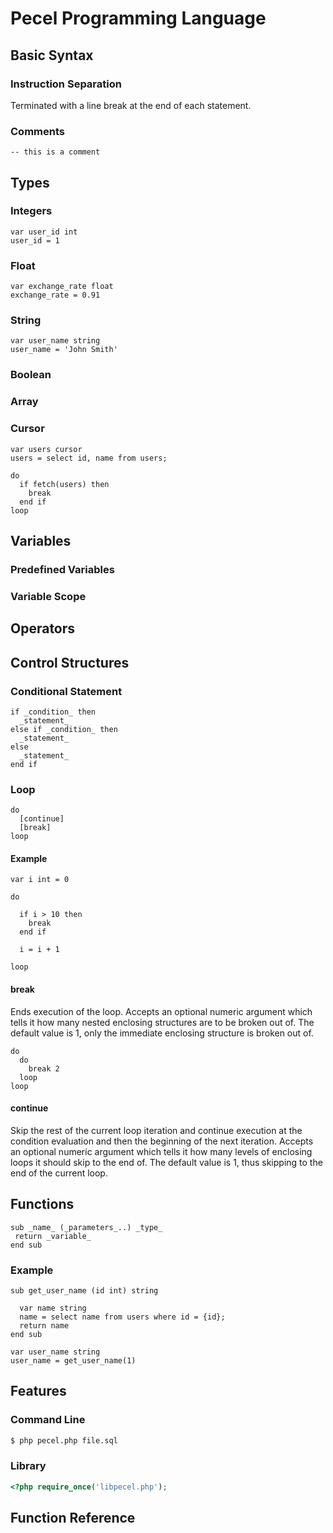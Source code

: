 # Pecel Programming Language

## Basic Syntax

### Instruction Separation

Terminated with a line break at the end of each statement.

### Comments

```
-- this is a comment
```

## Types

### Integers

```
var user_id int
user_id = 1
```

### Float

```
var exchange_rate float
exchange_rate = 0.91
```

### String

```
var user_name string
user_name = 'John Smith'
```

### Boolean

### Array

### Cursor

```
var users cursor
users = select id, name from users;

do
  if fetch(users) then
    break
  end if
loop
```

## Variables

### Predefined Variables

### Variable Scope

## Operators

## Control Structures

### Conditional Statement

```
if _condition_ then
  _statement_
else if _condition_ then
  _statement_
else
  _statement_
end if
```

### Loop

```
do
  [continue]
  [break]
loop
```

#### Example

```
var i int = 0

do

  if i > 10 then
    break
  end if

  i = i + 1

loop
```

#### break

Ends execution of the loop. Accepts an optional numeric argument which tells it
how many nested enclosing structures are to be broken out of. The default value
is 1, only the immediate enclosing structure is broken out of.

```
do
  do
    break 2
  loop
loop
```

#### continue

Skip the rest of the current loop iteration and continue execution at the
condition evaluation and then the beginning of the next iteration. Accepts an
optional numeric argument which tells it how many levels of enclosing loops it
should skip to the end of. The default value is 1, thus skipping to the end of
the current loop.

## Functions

```
sub _name_ (_parameters_..) _type_
 return _variable_
end sub
```

### Example

```
sub get_user_name (id int) string

  var name string
  name = select name from users where id = {id};
  return name
end sub
```

```
var user_name string
user_name = get_user_name(1)
```
## Features

### Command Line

```sh
$ php pecel.php file.sql
```

### Library

```php
<?php require_once('libpecel.php');
```

## Function Reference

